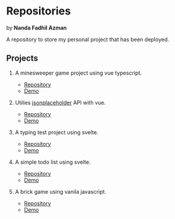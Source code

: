 # Repositories

by **Nanda Fadhil Azman**

A repository to store my personal project that has been deployed.

## Projects
1. A minesweeper game project using vue typescript. 
    - [Repository](https://github.com/nandazman/vue-minesweeper) 
    - [Demo](https://nandazman.github.io/vue-minesweeper/)
    
2. Utilies [jsonplaceholder](https://jsonplaceholder.typicode.com/) API with vue. 
    - [Repository](https://github.com/nandazman/vue-jsonplaceholder) 
    - [Demo](https://nandazman.github.io/vue-jsonplaceholder/)

3. A typing test project using svelte. 
    - [Repository](https://github.com/nandazman/svelte-typing) 
    - [Demo](https://nandazman.github.io/svelte-typing/)

4. A simple todo list using svelte. 
    - [Repository](https://github.com/nandazman/svelte-todo) 
    - [Demo](https://nandazman.github.io/vue-minesweeper/)

5. A brick game using vanila javascript. 
    - [Repository](https://github.com/nandazman/brick-game) 
    - [Demo](https://nandazman.github.io/brick-game/)
